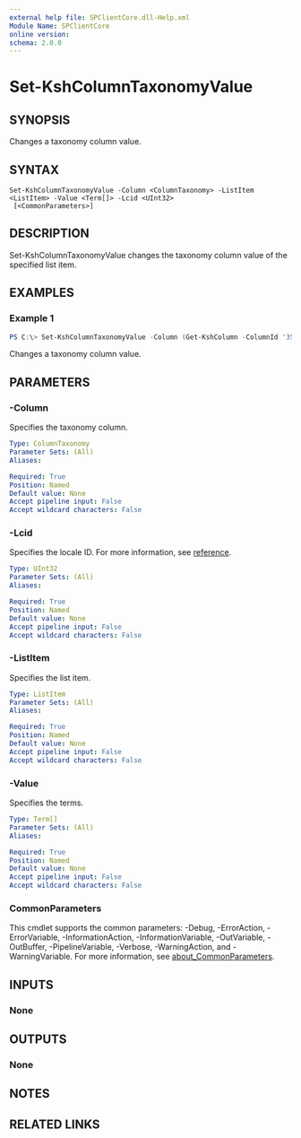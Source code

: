 ```yaml
---
external help file: SPClientCore.dll-Help.xml
Module Name: SPClientCore
online version:
schema: 2.0.0
---
```


# Set-KshColumnTaxonomyValue

## SYNOPSIS
Changes a taxonomy column value.

## SYNTAX

```
Set-KshColumnTaxonomyValue -Column <ColumnTaxonomy> -ListItem <ListItem> -Value <Term[]> -Lcid <UInt32>
 [<CommonParameters>]
```

## DESCRIPTION
Set-KshColumnTaxonomyValue changes the taxonomy column value of the specified list item.

## EXAMPLES

### Example 1
```powershell
PS C:\> Set-KshColumnTaxonomyValue -Column (Get-KshColumn -ColumnId '35aa78a6-66d7-472c-ab6b-d534193842af' -List (Get-KshList -ListTitle 'Announcements')) -ListItem (Get-KshListItem -List (Get-KshList -ListTitle 'Announcements') -ItemId 1) -Value (Get-KshTerm -TermSet (Get-KshTermSet -TermGroup (Get-KshTermGroup -TermGroupName 'Company') -TermSetName 'Department') -TermId '4e45662f-c021-41fd-b413-967bf413d369') -Lcid 1033
```

Changes a taxonomy column value.

## PARAMETERS

### -Column
Specifies the taxonomy column.

```yaml
Type: ColumnTaxonomy
Parameter Sets: (All)
Aliases:

Required: True
Position: Named
Default value: None
Accept pipeline input: False
Accept wildcard characters: False
```

### -Lcid
Specifies the locale ID.
For more information, see [reference](https://msdn.microsoft.com/en-us/library/cc233965.aspx).

```yaml
Type: UInt32
Parameter Sets: (All)
Aliases:

Required: True
Position: Named
Default value: None
Accept pipeline input: False
Accept wildcard characters: False
```

### -ListItem
Specifies the list item.

```yaml
Type: ListItem
Parameter Sets: (All)
Aliases:

Required: True
Position: Named
Default value: None
Accept pipeline input: False
Accept wildcard characters: False
```

### -Value
Specifies the terms.

```yaml
Type: Term[]
Parameter Sets: (All)
Aliases:

Required: True
Position: Named
Default value: None
Accept pipeline input: False
Accept wildcard characters: False
```

### CommonParameters
This cmdlet supports the common parameters: -Debug, -ErrorAction, -ErrorVariable, -InformationAction, -InformationVariable, -OutVariable, -OutBuffer, -PipelineVariable, -Verbose, -WarningAction, and -WarningVariable. For more information, see [about_CommonParameters](http://go.microsoft.com/fwlink/?LinkID=113216).

## INPUTS

### None

## OUTPUTS

### None

## NOTES

## RELATED LINKS

